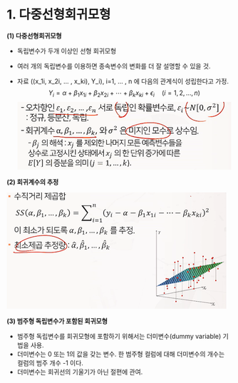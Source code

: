 # 1. 다중선형회귀모형



**(1) 다중선형회귀모형**

- 독립변수가 두개 이상인 선형 회귀모형

- 여러 개의 독립변수를 이용하면 종속변수의 변화를 더 잘 설명할 수 있을 것.

- 자료 ((x_1i, x_2i, ... , x_ki), Y_i), i=1, ... , n 에 다음의 관계식이 성립한다고 가정.
  $$
  Y_i = \alpha + \beta_1x_{1i} + \beta_2x_{2i} + \cdots + \beta_kx_{ki} + \epsilon_i \quad (i=1,2,\ldots,n)
  $$
  <img src="../../../../images/7_다중회귀분석_Simple_Linear_Regression/image-20220316233244205.png" alt="image-20220316233244205" style="zoom: 67%;" />



**(2) 회귀계수의 추정**

<img src="../../../../images/7_다중회귀분석_Simple_Linear_Regression/image-20220316233916988.png" alt="image-20220316233916988" style="zoom: 50%;" />



**(3) 범주형 독립변수가 포함된 회귀모형**

- 범주형 독립변수를 회귀모형에 포함하기 위해서는 더미변수(dummy variable) 기법을 사용.
- 더미변수는 0 또는 1의 값을 갖는 변수. 한 범주형 컬럼에 대해 더미변수의 개수는 컬럼의 범주 개수 -1 이다.
- 더미변수는 회귀선의 기울기가 아닌 절편에 관여.

